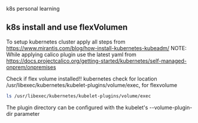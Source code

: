 k8s personal learning
## k8s install and use flexVolumen
To setup kubernetes cluster apply all steps from https://www.mirantis.com/blog/how-install-kubernetes-kubeadm/
NOTE: While applying calico plugin use the latest yaml from https://docs.projectcalico.org/getting-started/kubernetes/self-managed-onprem/onpremises

Check if flex volume installed!! kubernetes check for location /usr/libexec/kubernetes/kubelet-plugins/volume/exec, for flexvolume

```bash
ls /usr/libexec/kubernetes/kubelet-plugins/volume/exec
```

The plugin directory can be configured with the kubelet's --volume-plugin-dir parameter

